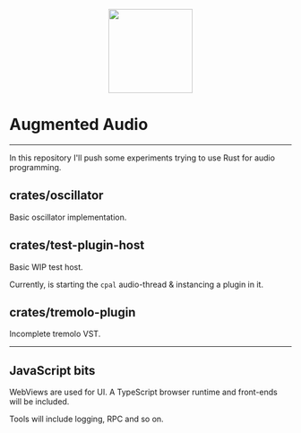 <p align="center"><img height="150" src="https://github.com/yamadapc/rust-audio-software/raw/master/design/AppIcon%401x.png" /></p>

# Augmented Audio

---

In this repository I'll push some experiments trying to use Rust for audio programming.

## crates/oscillator
Basic oscillator implementation.

## crates/test-plugin-host
Basic WIP test host.

Currently, is starting the `cpal` audio-thread & instancing a plugin in it.

## crates/tremolo-plugin
Incomplete tremolo VST.

- - -

## JavaScript bits
WebViews are used for UI. A TypeScript browser runtime and front-ends will be included.

Tools will include logging, RPC and so on.
